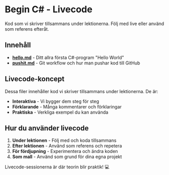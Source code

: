 # Begin C# - Livecode

Kod som vi skriver tillsammans under lektionerna. Följ med live eller använd som referens efteråt.

## Innehåll

- **[hello.md](hello.md)** - Ditt allra första C#-program "Hello World"
- **[pushit.md](pushit.md)** - Git workflow och hur man pushar kod till GitHub

## Livecode-koncept

Dessa filer innehåller kod vi skriver tillsammans under lektionerna. De är:
- **Interaktiva** - Vi bygger dem steg för steg
- **Förklarande** - Många kommentarer och förklaringar
- **Praktiska** - Verkliga exempel du kan använda

## Hur du använder livecode

1. **Under lektionen** - Följ med och koda tillsammans
2. **Efter lektionen** - Använd som referens och repetera
3. **För fördjupning** - Experimentera och ändra koden
4. **Som mall** - Använd som grund för dina egna projekt

Livecode-sessionerna är där teorin blir praktik! 💻